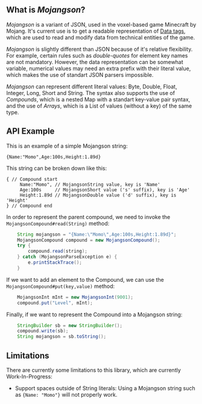 

What is *Mojangson*?
-------
*Mojangson* is a variant of JSON, used in the voxel-based game Minecraft by Mojang. It's current use is to get a readable representation of [Data tags](http://minecraft.gamepedia.com/Commands#Data_tags), which are used to read and modify data from technical entities of the game. 

*Mojangson* is slightly different than JSON because of it's relative flexibility. For example, certain rules such as *double-quotes* for element key names are not mandatory. However, the data representation can be somewhat variable, numerical values may need an extra prefix with their literal value, which makes the use of standart JSON parsers impossible.

*Mojangson* can represent different literal values: Byte, Double, Float, Integer, Long, Short and String. The syntax also supports the use of *Compounds*, which is a nested Map with a standart key-value pair syntax, and the use of *Arrays*, which is a List of values (without a key) of the same type.

API Example
-------
This is an example of a simple Mojangson string:

    {Name:"Momo",Age:100s,Height:1.89d}

This string can be broken down like this:

    { // Compound start
         Name:"Momo", // MojangsonString value, key is 'Name'
         Age:100s     // MojangsonShort value ('s' suffix), key is 'Age'
         Height:1.89d // MojangsonDouble value ('d' suffix), key is 'Height'
    } // Compound end

In order to represent the parent compound, we need to invoke the `MojangsonCompound#read(String)` method:

```java
	String mojangson = "{Name:\"Momo\",Age:100s,Height:1.89d}";
	MojangsonCompound compound = new MojangsonCompound();
	try {
        compound.read(string);
    } catch (MojangsonParseException e) {
        e.printStackTrace();
    }
```

If we want to add an element to the Compound, we can use the `MojangsonCompound#put(key,value)` method:

```java
	MojangsonInt mInt = new MojangsonInt(9001);
	compound.put("Level", mInt);
```

Finally, if we want to represent the Compound into a Mojangson string:

```java
	StringBuilder sb = new StringBuilder();
	compound.write(sb);
	String mojangson = sb.toString();
```

Limitations
-----------

There are currently some limitations to this library, which are currently Work-In-Progress:

- Support spaces outside of String literals: Using a Mojangson string such as `{Name: "Momo"}` will not properly work.
